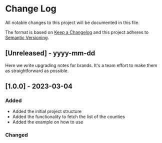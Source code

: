 
# Change Log
All notable changes to this project will be documented in this file.
 
The format is based on [Keep a Changelog](http://keepachangelog.com/)
and this project adheres to [Semantic Versioning](http://semver.org/).
 
## [Unreleased] - yyyy-mm-dd
 
Here we write upgrading notes for brands. It's a team effort to make them as
straightforward as possible.
 
## [1.0.0] - 2023-03-04
 
### Added
- Added the initial project structure
- Added the functionality to fetch the list of the counties
- Added the example on how to use
   
### Changed